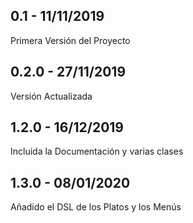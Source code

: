 ## 0.1 - 11/11/2019
Primera Versión del Proyecto
## 0.2.0 - 27/11/2019
Versión Actualizada
## 1.2.0 - 16/12/2019
Incluida la Documentación y varias clases
## 1.3.0 - 08/01/2020
Añadido el DSL de los Platos y los Menús
